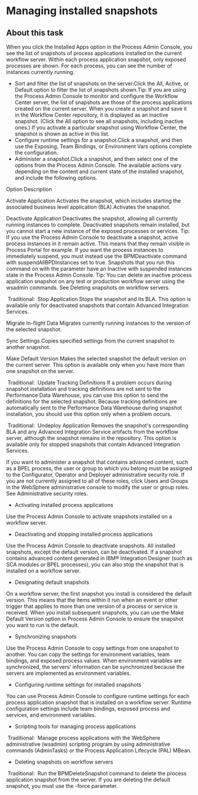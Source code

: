 # Managing installed snapshots

## About this task

When you click the Installed Apps option in the Process Admin Console,
you  see the list of snapshots of process applications installed on the current workflow server.
Within each process application snapshot, only exposed processes are shown. For each process, you
can see the number of instances currently running.

- Sort and filter the list of snapshots on the server.Click the All,
Active, or Default option to filter the list of
snapshots shown.Tip: If you are using the Process Admin Console to monitor
and configure the Workflow Center server, the list of
snapshots are those of the process applications created on the current server. When you create a
snapshot and save it in the Workflow Center repository, it is
displayed as an inactive snapshot. (Click the All option to see all
snapshots, including inactive ones.) If you activate a particular snapshot using Workflow Center, the snapshot
is shown as active in this list.
- Configure runtime settings for a snapshot.Click a snapshot,
and then use the Exposing, Team
Bindings, or Environment Vars options
complete the configuration.
- Administer a snapshot.Click a snapshot, and then select one of the options from the Process
Admin Console. The available actions vary depending on the content and current state of the
installed snapshot, and include the following options. 

Option
Description

Activate Application
Activates the snapshot, which includes starting the
associated business level application (BLA).Activates the snapshot.

Deactivate Application
Deactivates the snapshot, allowing all currently running instances to
complete. Deactivated snapshots remain installed, but you cannot start a new instance of the exposed
processes or services. Tip: If you use the Process Admin Console to deactivate a
snapshot, active process instances in it remain active. This means that they
remain visible in Process Portal for example. If you
want the process instances to immediately suspend, you must instead use the
BPMDeactivate command with suspendAllBPDInstances set to
true. Snapshots that you run this command on with the parameter have an Inactive with
suspended instances state in the Process Admin Console.
Tip: You can delete an inactive process application snapshot on any test or production
workflow server using the wsadmin commands. See Deleting snapshots on workflow servers.

 Traditional: 
Stop Application
Stops the snapshot and its BLA. This option is available only for deactivated
snapshots that contain Advanced Integration Services.

Migrate In-flight Data
Migrates currently running instances to the version of the selected snapshot.

Sync Settings
Copies specified settings from the current snapshot to another snapshot.

Make Default Version
Makes the selected snapshot the default version on the current server. This
option is available only when you have more than one snapshot on the server.

 Traditional: 
Update Tracking
Definitions
If a problem occurs during snapshot installation and tracking definitions are
not sent to the Performance Data Warehouse, you can use this option to send the definitions for the
selected snapshot. Because tracking definitions are automatically sent to the Performance Data
Warehouse during snapshot installation, you should use this option only when a problem occurs.

 Traditional: 
Undeploy Application
Removes the snapshot's corresponding BLA and any Advanced Integration Service
artifacts from the workflow server, although the snapshot remains in the repository. This option is
available only for stopped snapshots that contain Advanced Integration Services.

If you want to administer a snapshot that contains advanced content, such
as a BPEL process, the user or group to which you belong must be assigned to the Configurator,
Operator and Deployer administrative security role. If you are not currently assigned to all
of these roles, click Users and Groups in the WebSphere administrative
console to modify the user or group roles. See Administrative security roles.

- Activating installed process applications

Use the Process Admin Console to activate snapshots installed on a workflow server.
- Deactivating and stopping installed process applications

Use the Process Admin Console to deactivate snapshots. All installed snapshots, except the default version, can be deactivated. If a snapshot contains advanced content generated in IBM® Integration Designer (such as SCA modules or BPEL processes), you can also stop the snapshot that is installed on a workflow server.
- Designating default snapshots

On a workflow server, the first snapshot you install is considered the default version. This means that the items within it run when an event or other trigger that applies to more than one version of a process or service is received. When you install subsequent snapshots, you can use the Make Default Version option in Process Admin Console to ensure the snapshot you want to run is the default.
- Synchronizing snapshots

Use the Process Admin Console to copy settings from one snapshot to another. You can copy the settings for environment variables, team bindings, and exposed process values. When environment variables are synchronized, the servers' information can be synchronized because the servers are implemented as environment variables.
- Configuring runtime settings for installed snapshots

You can use Process Admin Console to configure runtime settings for each process application snapshot that is installed on a workflow server. Runtime configuration settings include team bindings, exposed process and services, and environment variables.
- Scripting tools for managing process applications

 Traditional: 
Manage process applications with the WebSphere administrative (wsadmin) scripting program by using administrative commands (AdminTasks) or the Process Application Lifecycle (PAL) MBean.
- Deleting snapshots on workflow servers

 Traditional: 
Run the BPMDeleteSnapshot command to delete the process application snapshot from the server. If you are deleting the default snapshot, you must use the -force parameter.